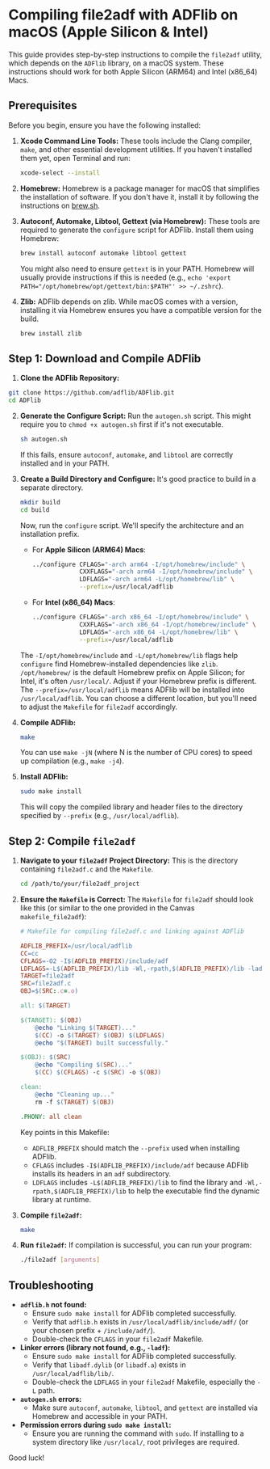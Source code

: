 # Compiling file2adf with ADFlib on macOS (Apple Silicon & Intel)

This guide provides step-by-step instructions to compile the `file2adf` utility, which depends on the `ADFlib` library, on a macOS system. These instructions should work for both Apple Silicon (ARM64) and Intel (x86_64) Macs.

## Prerequisites

Before you begin, ensure you have the following installed:

1.  **Xcode Command Line Tools:**
    These tools include the Clang compiler, `make`, and other essential development utilities. If you haven't installed them yet, open Terminal and run:
    ```bash
    xcode-select --install
    ```

2.  **Homebrew:**
    Homebrew is a package manager for macOS that simplifies the installation of software. If you don't have it, install it by following the instructions on [brew.sh](https://brew.sh/).

3.  **Autoconf, Automake, Libtool, Gettext (via Homebrew):**
    These tools are required to generate the `configure` script for ADFlib. Install them using Homebrew:
    ```bash
    brew install autoconf automake libtool gettext
    ```
    You might also need to ensure `gettext` is in your PATH. Homebrew will usually provide instructions if this is needed (e.g., `echo 'export PATH="/opt/homebrew/opt/gettext/bin:$PATH"' >> ~/.zshrc`).

4.  **Zlib:**
    ADFlib depends on zlib. While macOS comes with a version, installing it via Homebrew ensures you have a compatible version for the build.
    ```bash
    brew install zlib
    ```

## Step 1: Download and Compile ADFlib

1.  **Clone the ADFlib Repository:**
```bash
git clone https://github.com/adflib/ADFlib.git
cd ADFlib
```

2.  **Generate the Configure Script:**
    Run the `autogen.sh` script. This might require you to `chmod +x autogen.sh` first if it's not executable.
    ```bash
    sh autogen.sh
    ```
    If this fails, ensure `autoconf`, `automake`, and `libtool` are correctly installed and in your PATH.

3.  **Create a Build Directory and Configure:**
    It's good practice to build in a separate directory.
    ```bash
    mkdir build
    cd build
    ```
    Now, run the `configure` script. We'll specify the architecture and an installation prefix.
    * For **Apple Silicon (ARM64) Macs**:
        ```bash
        ../configure CFLAGS="-arch arm64 -I/opt/homebrew/include" \
                     CXXFLAGS="-arch arm64 -I/opt/homebrew/include" \
                     LDFLAGS="-arch arm64 -L/opt/homebrew/lib" \
                     --prefix=/usr/local/adflib 
        ```
    * For **Intel (x86_64) Macs**:
        ```bash
        ../configure CFLAGS="-arch x86_64 -I/opt/homebrew/include" \
                     CXXFLAGS="-arch x86_64 -I/opt/homebrew/include" \
                     LDFLAGS="-arch x86_64 -L/opt/homebrew/lib" \
                     --prefix=/usr/local/adflib
        ```
    The `-I/opt/homebrew/include` and `-L/opt/homebrew/lib` flags help `configure` find Homebrew-installed dependencies like `zlib`. `/opt/homebrew/` is the default Homebrew prefix on Apple Silicon; for Intel, it's often `/usr/local/`. Adjust if your Homebrew prefix is different.
    The `--prefix=/usr/local/adflib` means ADFlib will be installed into `/usr/local/adflib`. You can choose a different location, but you'll need to adjust the `Makefile` for `file2adf` accordingly.

4.  **Compile ADFlib:**
    ```bash
    make
    ```
    You can use `make -jN` (where N is the number of CPU cores) to speed up compilation (e.g., `make -j4`).

5.  **Install ADFlib:**
    ```bash
    sudo make install
    ```
    This will copy the compiled library and header files to the directory specified by `--prefix` (e.g., `/usr/local/adflib`).

## Step 2: Compile `file2adf`

1.  **Navigate to your `file2adf` Project Directory:**
    This is the directory containing `file2adf.c` and the `Makefile`.
    ```bash
    cd /path/to/your/file2adf_project 
    ```

2.  **Ensure the `Makefile` is Correct:**
    The `Makefile` for `file2adf` should look like this (or similar to the one provided in the Canvas `makefile_file2adf`):

    ```makefile
    # Makefile for compiling file2adf.c and linking against ADFlib

    ADFLIB_PREFIX=/usr/local/adflib
    CC=cc
    CFLAGS=-O2 -I$(ADFLIB_PREFIX)/include/adf
    LDFLAGS=-L$(ADFLIB_PREFIX)/lib -Wl,-rpath,$(ADFLIB_PREFIX)/lib -ladf
    TARGET=file2adf
    SRC=file2adf.c
    OBJ=$(SRC:.c=.o)

    all: $(TARGET)

    $(TARGET): $(OBJ)
    	@echo "Linking $(TARGET)..."
    	$(CC) -o $(TARGET) $(OBJ) $(LDFLAGS)
    	@echo "$(TARGET) built successfully."

    $(OBJ): $(SRC)
    	@echo "Compiling $(SRC)..."
    	$(CC) $(CFLAGS) -c $(SRC) -o $(OBJ)

    clean:
    	@echo "Cleaning up..."
    	rm -f $(TARGET) $(OBJ)

    .PHONY: all clean
    ```
    Key points in this Makefile:
    * `ADFLIB_PREFIX` should match the `--prefix` used when installing ADFlib.
    * `CFLAGS` includes `-I$(ADFLIB_PREFIX)/include/adf` because ADFlib installs its headers in an `adf` subdirectory.
    * `LDFLAGS` includes `-L$(ADFLIB_PREFIX)/lib` to find the library and `-Wl,-rpath,$(ADFLIB_PREFIX)/lib` to help the executable find the dynamic library at runtime.

3.  **Compile `file2adf`:**
    ```bash
    make
    ```

4.  **Run `file2adf`:**
    If compilation is successful, you can run your program:
    ```bash
    ./file2adf [arguments]
    ```

## Troubleshooting

* **`adflib.h` not found:**
    * Ensure `sudo make install` for ADFlib completed successfully.
    * Verify that `adflib.h` exists in `/usr/local/adflib/include/adf/` (or your chosen prefix + `/include/adf/`).
    * Double-check the `CFLAGS` in your `file2adf` Makefile.
* **Linker errors (library not found, e.g., `-ladf`):**
    * Ensure `sudo make install` for ADFlib completed successfully.
    * Verify that `libadf.dylib` (or `libadf.a`) exists in `/usr/local/adflib/lib/`.
    * Double-check the `LDFLAGS` in your `file2adf` Makefile, especially the `-L` path.
* **`autogen.sh` errors:**
    * Make sure `autoconf`, `automake`, `libtool`, and `gettext` are installed via Homebrew and accessible in your PATH.
* **Permission errors during `sudo make install`:**
    * Ensure you are running the command with `sudo`. If installing to a system directory like `/usr/local/`, root privileges are required.

Good luck!
